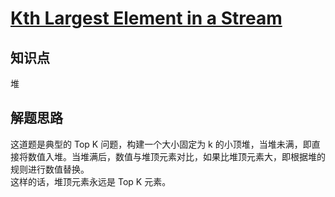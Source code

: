 # [Kth Largest Element in a Stream](https://leetcode.com/problems/kth-largest-element-in-a-stream/)

## 知识点

堆

## 解题思路

这道题是典型的 Top K 问题，构建一个大小固定为 k 的小顶堆，当堆未满，即直接将数值入堆。当堆满后，数值与堆顶元素对比，如果比堆顶元素大，即根据堆的规则进行数值替换。  
这样的话，堆顶元素永远是 Top K 元素。
